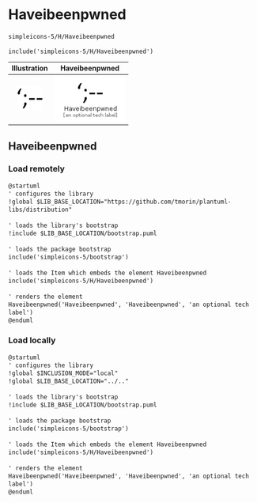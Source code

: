 # Haveibeenpwned


```text
simpleicons-5/H/Haveibeenpwned
```

```text
include('simpleicons-5/H/Haveibeenpwned')
```



| Illustration | Haveibeenpwned |
| :---: | :---: |
| ![illustration for Illustration](../../simpleicons-5/H/Haveibeenpwned.png) | ![illustration for Haveibeenpwned](../../simpleicons-5/H/Haveibeenpwned.Local.png) |




## Haveibeenpwned

### Load remotely
```plantuml
@startuml
' configures the library
!global $LIB_BASE_LOCATION="https://github.com/tmorin/plantuml-libs/distribution"

' loads the library's bootstrap
!include $LIB_BASE_LOCATION/bootstrap.puml

' loads the package bootstrap
include('simpleicons-5/bootstrap')

' loads the Item which embeds the element Haveibeenpwned
include('simpleicons-5/H/Haveibeenpwned')

' renders the element
Haveibeenpwned('Haveibeenpwned', 'Haveibeenpwned', 'an optional tech label')
@enduml
```

### Load locally
```plantuml
@startuml
' configures the library
!global $INCLUSION_MODE="local"
!global $LIB_BASE_LOCATION="../.."

' loads the library's bootstrap
!include $LIB_BASE_LOCATION/bootstrap.puml

' loads the package bootstrap
include('simpleicons-5/bootstrap')

' loads the Item which embeds the element Haveibeenpwned
include('simpleicons-5/H/Haveibeenpwned')

' renders the element
Haveibeenpwned('Haveibeenpwned', 'Haveibeenpwned', 'an optional tech label')
@enduml
```


